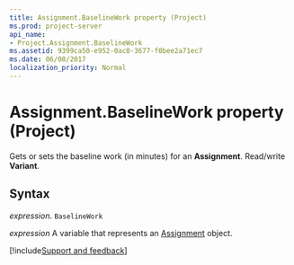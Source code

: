 ```yaml
---
title: Assignment.BaselineWork property (Project)
ms.prod: project-server
api_name:
- Project.Assignment.BaselineWork
ms.assetid: 9399ca50-e952-0ac0-3677-f0bee2a71ec7
ms.date: 06/08/2017
localization_priority: Normal
---
```



# Assignment.BaselineWork property (Project)

Gets or sets the baseline work (in minutes) for an  **Assignment**. Read/write **Variant**.


## Syntax

_expression_. `BaselineWork`

_expression_ A variable that represents an [Assignment](./Project.Assignment.md) object.

[!include[Support and feedback](~/includes/feedback-boilerplate.md)]